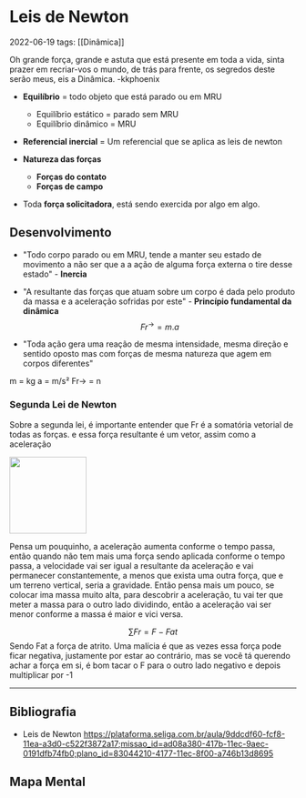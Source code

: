 # Leis de Newton
2022-06-19
tags: [[Dinâmica]]

Oh grande força, grande e astuta que está presente em toda a vida, sinta prazer em recriar-vos o mundo, de trás para frente, os segredos deste serão meus, eis a Dinâmica.
-kkphoenix

* **Equilíbrio** = todo objeto que está parado ou em MRU
	* Equilíbrio estático = parado sem MRU
	* Equilíbrio dinâmico = MRU

* **Referencial inercial** = Um referencial que se aplica as leis de newton

* **Natureza das forças** 
	* **Forças do contato**
	* **Forças de campo** 

* Toda **força solicitadora**, está sendo exercida por algo em algo.

## Desenvolvimento

* "Todo corpo parado ou em MRU, tende a manter seu estado de movimento a não ser que a a ação de alguma força externa o tire desse estado"  - **Inercia** 
* "A resultante das forças que atuam sobre um corpo é dada pelo produto da massa e a aceleração sofridas por este" - **Princípio fundamental da dinâmica**  
$$Fr^{→} = m.a$$

* "Toda ação gera uma reação de mesma intensidade, mesma  direção e sentido oposto mas com forças de mesma natureza que agem em corpos diferentes" 

m = kg
a = m/s²
Fr→ = n

### Segunda Lei de Newton

Sobre a segunda lei, é importante entender que Fr é a somatória vetorial de todas as forças. e essa força resultante é um vetor, assim como a aceleração

<img src="C:\-Sync\Estudos\img\Fórmula da Fr.png" style="width: 135px;">

Pensa um pouquinho, a aceleração aumenta conforme o tempo passa, então quando não tem mais uma força sendo aplicada conforme o tempo passa, a velocidade vai ser igual a resultante da aceleração e vai permanecer constantemente, a menos que exista uma outra força, que e um terreno vertical, seria a gravidade.
Então pensa mais um pouco, se colocar ima massa muito alta, para descobrir a aceleração, tu vai ter que meter a massa para o outro lado dividindo, então a aceleração vai ser menor conforme a massa é maior e vici versa.

$$ \sum Fr = F - Fat$$ 
Sendo Fat a força de atrito. Uma malícia é que as vezes essa força pode ficar negativa, justamente por estar ao contrário, mas se você tá querendo achar a força em si, é bom tacar o F para o outro lado negativo e depois multiplicar por -1



-----------------------------------------------
## Bibliografia

* Leis de Newton
https://plataforma.seliga.com.br/aula/9ddcdf60-fcf8-11ea-a3d0-c522f3872a17;missao_id=ad08a380-417b-11ec-9aec-0191dfb74fb0;plano_id=83044210-4177-11ec-8f00-a746b13d8695

## Mapa Mental